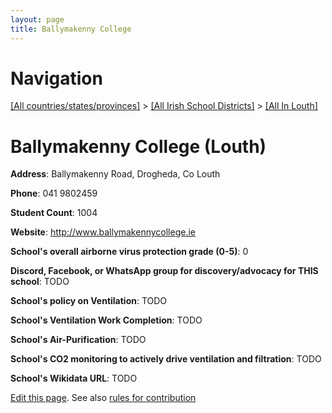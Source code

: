 ```yaml
---
layout: page
title: Ballymakenny College
---
```

# Navigation

[[All countries/states/provinces]](../../..) > [[All Irish School Districts]](../..) > [[All In Louth]](..)

# Ballymakenny College (Louth)

**Address**: Ballymakenny Road, Drogheda, Co Louth

**Phone**: 041 9802459

**Student Count**: 1004

**Website**: <http://www.ballymakennycollege.ie>

**School's overall airborne virus protection grade (0-5)**: 0

**Discord, Facebook, or WhatsApp group for discovery/advocacy for THIS school**: TODO

**School's policy on Ventilation**: TODO

**School's Ventilation Work Completion**: TODO

**School's Air-Purification**: TODO

**School's CO2 monitoring to actively drive ventilation and filtration**: TODO

**School's Wikidata URL**: TODO


[Edit this page](https://github.com/ventilate-schools/Ireland/edit/main/./Louth/Ballymakenny_College.md). See also [rules for contribution](../../../contribution-rules/)